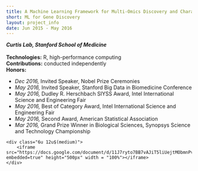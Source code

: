 ```yaml
---
title: A Machine Learning Framework for Multi-Omics Discovery and Characterization of Gene Co-Alterations
short: ML for Gene Discovery
layout: project_info
date: Jun 2015 - May 2016
---
```


<div class="row 200%">
	<div class="6u 12u$(medium)">
		<div class="box">
			<b><i>Curtis Lab, Stanford School of Medicine</i></b>
			<br><br>
			<strong>Technologies:</strong> R, high-performance computing
			<br>
			<strong>Contributions:</strong> conducted independently
			<br>
			<strong>Honors:</strong>
			<ul>
				<li><i>Dec 2016, </i>Invited Speaker, Nobel Prize Ceremonies</li>
				<li><i>May 2016, </i>Invited Speaker, Stanford Big Data in Biomedicine Conference</li>
				<li><i>May 2016, </i>Dudley R. Herschbach SIYSS Award, Intel International Science and Engineering Fair</li>
				<li><i>May 2016, </i>Best of Category Award, Intel International Science and Engineering Fair</li>
				<li><i>May 2016, </i>Second Award, American Statistical Association</li>
				<li><i>Mar 2016, </i>Grand Prize Winner in Biological Sciences, Synopsys Science and Technology Championship</li>
			</ul>
		</div>
	</div>

	<div class="6u 12u$(medium)">
		<iframe src="https://docs.google.com/document/d/11J7ryto7BB7vAJiT5liUejtMObmnPvQTdkR9t6nTiAw/pub?embedded=true" height="500px" width = "100%"></iframe>
	</div>
</div>


